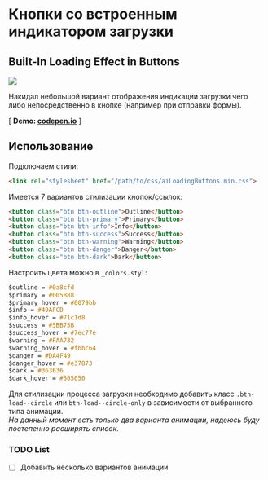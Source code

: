 # Кнопки со встроенным индикатором загрузки

## Built-In Loading Effect in Buttons
![](http://alexanderweb.ru/upload/git/aiLoadingButtons.gif?raw=true])

Накидал небольшой вариант отображения индикации загрузки чего либо непосредственно в кнопке (например при отправки формы).

[ **Demo: [codepen.io](http://codepen.io/alexanderweb/pen/zKaYqq)** ]

## Использование

Подключаем стили:

```html
<link rel="stylesheet" href="/path/to/css/aiLoadingButtons.min.css">
```

Имеется 7 вариантов стилизации кнопок/ссылок:

```html
<button class="btn btn-outline">Outline</button>
<button class="btn btn-primary">Primary</button>
<button class="btn btn-info">Info</button>
<button class="btn btn-success">Success</button>
<button class="btn btn-warning">Warning</button>
<button class="btn btn-danger">Danger</button>
<button class="btn btn-dark">Dark</button>
```

Настроить цвета можно в `_colors.styl`:

```css
$outline = #0a8cfd
$primary = #005888
$primary_hover = #0079bb
$info = #49AFCD
$info_hover = #71c1d8
$success = #5BB75B
$success_hover = #7ec77e
$warning = #FAA732
$warning_hover = #fbbc64
$danger = #DA4F49
$danger_hover = #e37873
$dark = #363636
$dark_hover = #505050
```

Для стилизации процесса загрузки необходимо добавить класс `.btn-load--circle` или `btn-load--circle-only` в зависимости от выбранного типа анимации.  
_На данный момент есть только два варианта анимации, надеюсь буду постепенно расширять список._

### TODO List

- [ ] Добавить несколько вариантов анимации
